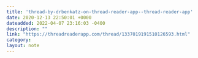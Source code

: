 ```yaml
---
title: 'thread-by-drbenkatz-on-thread-reader-app--thread-reader-app'
date: 2020-12-13 22:50:01 +0000
dateadded: 2022-04-07 23:16:03 -0400
description: ""
link: "https://threadreaderapp.com/thread/1337019191510126593.html"
category:
layout: note
---
```

